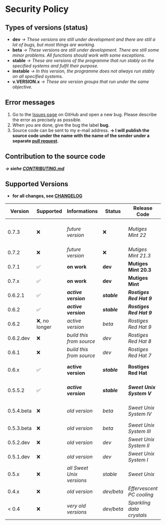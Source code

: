 # Security Policy
## Types of versions (status)
- **dev** *→ These versions are still under development and there are still a lot of bugs, but most things are working.*
- **beta** *→ These versions are still under development. There are still some minor problems. All functions should work with some exceptions.*
- **stable** *→ These are versions of the programme that run stably on the specified systems and fulfil their purpose.*
- **instable** *→ In this version, the programme does not always run stably on all specified systems.*
- **v.VERSION.x** *→ These are version groups that run under the same objective.*

## Error messages 
1. Go to the [Issues page](https://github.com/NachtsternBuild/fastboot-assistant/issues) on GitHub and open a new bug. Please describe the error as precisely as possible. 
2. When you are done, give the bug the label **bug**. 
3. Source code can be sent to my e-mail address. **→ I will publish the source code under the name with the name of the sender under a separate [pull request](https://github.com/NachtsternBuild/fastboot-assistant/pulls).**

## Contribution to the source code
***→ siehe [CONTRIBUTING.md](https://github.com/NachtsternBuild/fastboot-assistant/blob/main/CONTRIBUTING.md)*** 

## Supported Versions
- **for all changes, see [CHANGELOG](https://github.com/NachtsternBuild/fastboot-assistant/tree/main/CHANGELOG)**

| Version     | Supported          | Informations                 | Status            | Release Code                 | For the operating systems (OS)                             | Packages                   |
| ----------- | ------------------ | ---------------------------- | ----------------- | ---------------------------- | ---------------------------------------------------------- | -------------------------- |
| 0.7.3       | :x:                | *future version*             | :x:               | *Mutiges Mint 22*            | :x:                                                        | *DEB, Snap, Flatpak, Zip*  |
| 0.7.2       | :x:                | *future version*             | :x:               | *Mutiges Mint 21.3*          | :x:                                                        | *DEB, Snap*                |
| 0.7.1       | :white_check_mark: | **on work**                  | **dev**           | **Mutiges Mint 20.3**        | **Linux (Debian/Ubuntu)**                                  | *DEB*                      |
| 0.7.x       | :white_check_mark: | **on work**                  | **dev**           | **Mutiges Mint**             | **Linux (Debian/Ubuntu)**                                  | :x:                        |
| 0.6.2.1     | :white_check_mark: | ***active version***         | ***stable***      | ***Rostiges Red Hat 9***     | ***Linux (Debian/Ubuntu), Windows via WSL***               | *DEB, Zip*                 |
| 0.6.2       | :white_check_mark: | ***active version***         | ***stable***      | ***Rostiges Red Hat 9***     | ***Linux (Debian/Ubuntu), Windows via WSL***               | *DEB, Zip*                 |
| 0.6.2       | :x:, no longer     | *active version*             | *beta*            | *Rostiges Red Hat 9*         | *Linux (Fedora/RHEL)*                                      | *RPM*                      |
| 0.6.2.dev   | :x:                | *build this from source*     | *dev*             | *Rostiges Red Hat 8*         | *Linux (Debian/Ubuntu)*                                    | :x:                        |
| 0.6.1       | :x:                | *build this from source*     | *dev*             | *Rostiges Red Hat 7*         | *Linux (Debian/Ubuntu)*                                    | :x:                        |
| 0.6.x       | :white_check_mark: | **active version**           | ***stable***      | **Rostiges Red Hat**         | **Linux (Debian/Ubuntu/Fedora/RHEL), Windows via WSL)**    | *DEB, RPM, Zip*            |
| 0.5.5.2     | :white_check_mark: | ***active version***         | ***stable***      | ***Sweet Unix System V***    | ***Linux (Debian/Ubuntu/Fedora/RHEL), Windows via WSL***   | *DEB, RPM, Zip*            |
| 0.5.4.beta  | :x:                | *old version*                | *beta*            | *Sweet Unix System IV*       | *Linux (Debian/Ubuntu/Fedora/RHEL), Windows via WSL*       | *DEB, RPM, Zip*            |
| 0.5.3.beta  | :x:                | *old version*                | *beta*            | *Sweet Unix System III*      | *Linux (Debian/Ubuntu/Fedora/RHEL)*                        | *DEB, RPM*                 |
| 0.5.2.dev   | :x:                | *old version*                | *dev*             | *Sweet Unix System II*       | *Linux (Debian/Ubuntu)*                                    | *DEB*                      |
| 0.5.1.dev   | :x:                | *old version*                | *dev*             | *Sweet Unix System I*        | *Linux (Debian/Ubuntu)*                                    | *DEB*                      |
| 0.5.x       | :x:                | *all Sweet Unix versions*    | *stable*          | *Sweet Unix*                 | *Linux (Debian/Ubuntu/Fedora/RHEL)*                        | *DEB, RPM*                 |
| 0.4.x       | :x:                | *old version*                | *dev/beta*        | *Effervescent PC cooling*    | *Linux (Debian/Ubuntu)*                                    | *Zip*                      |
| < 0.4       | :x:                | *very old versions*          | *dev/beta*        | *Sparkling data crystals*    | *Linux (Debian/Ubuntu)*                                    | *Zip*                      |
